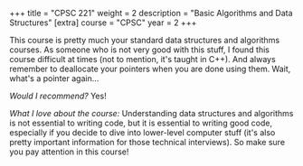 +++
title = "CPSC 221"
weight = 2
description = "Basic Algorithms and Data Structures"
[extra]
course = "CPSC"
year = 2
+++

This course is pretty much your standard data structures and algorithms courses. As someone who is not very good with this stuff, I found this course difficult at times (not to mention, it's taught in C++). And always remember to deallocate your pointers when you are done using them. Wait, what's a pointer again...

*Would I recommend?* Yes!

*What I love about the course:* Understanding data structures and algorithms is not essential to writing code, but it is essential to writing good code, especially if you decide to dive into lower-level computer stuff (it's also pretty important information for those technical interviews). So make sure you pay attention in this course!